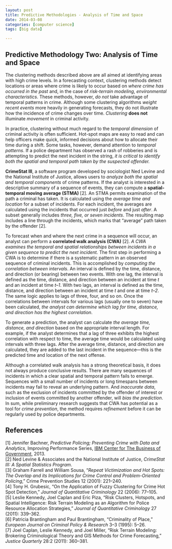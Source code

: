```yaml
---
layout: post
title: Predictive Methodologies - Analysis of Time and Space
date: 2014-03-08
categories: [computer science]
tags: [big data]

---
```


Predictive Methodology Two: Analysis of Time and Space
---

The clustering methods described above are all aimed at identifying areas with high crime levels. In a forecasting context, clustering methods detect locations or areas where crime is likely to occur based on *where crime has occurred in the past* and, in the case of *risk-terrain modeling*, *environmental characteristics*. These methods, however, *do not* take advantage of temporal patterns in crime. Although some clustering algorithms *weight recent events* more heavily in generating forecasts, they do not illustrate how the incidence of crime changes over time. *Clustering* **does not** illuminate *movement* in criminal activity.


In practice, clustering without much regard to the *temporal dimension* of criminal activity is often sufficient. Hot-spot maps are easy to read and can help officers make quick, informed decisions about how to allocate their time during a shift. Some tasks, however, demand attention to *temporal patterns*. If a police department has observed a rash of robberies and is attempting to predict the next incident in the string, *it is critical to identify both the spatial and temporal path taken by the suspected offender.*


**CrimeStat III**, a software program developed by sociologist Ned Levine and the National Institute of Justice, allows users to *analyze both the spatial and temporal components* of crime patterns. If the analyst is interested in a descriptive summary of a sequence of events, they can compute a **spatial-temporal moving average (STMA)** [2]. An STMA permits examination of the path a criminal has taken. It is calculated using the *average time and location* for a subset of incidents. For each incident, the averages are calculated using the incidents that occurred just *before* and just *after*. A subset generally includes *three, five, or seven incidents*. The resulting map includes a line through the incidents, which marks that “average” path taken by the offender [2].

To forecast when and where the next crime in a sequence will occur, an analyst can perform a **correlated walk analysis (CWA)** [2]. *A CWA examines the temporal and spatial relationships between incidents in a given sequence to predict the next incident.* The first step in performing a CWA is to determine if there is a systematic pattern in an observed sequence of criminal incidents. This is accomplished by *computing the correlation between intervals*. An interval is defined by the time, distance, and direction (or bearing) between two events. With one lag, the interval is defined as the time, distance, and direction between an incident at time *t* and an incident at time *t–1*. With two lags, an interval is defined as the time, distance, and direction between an incident at time *t* and one at time *t–2*. The same logic applies to lags of three, four, and so on. Once the correlations between intervals for various lags (usually one to seven) have been calculated, *the analyst can determine which lag for time, distance, and direction has the highest correlation*.

To generate a prediction, the analyst can calculate *the average time, distance, and direction* based on the appropriate interval length. For example, if the analyst determines that a lag of three exhibits the highest correlation with respect to time, the average time would be calculated using intervals with three lags. After the average time, distance, and direction are calculated, they are added to the last incident in the sequence—this is the predicted time and location of the next offense.

Although a correlated walk analysis has a strong theoretical basis, it does not always produce conclusive results. There are many sequences of incidents in which a clear spatial and temporal pattern fails to emerge. Sequences with a small number of incidents or long timespans between incidents may fail to reveal an underlying pattern. And *inaccurate data*, such as the exclusion of incidents committed by the offender of interest or inclusion of events committed by another offender, will *bias the prediction*. In sum, while preliminary research suggests that CWA has potential as a tool for *crime prevention*, the method requires *refinement* before it can be regularly used by police departments.


References
---
[1] Jennifer Bachner, *Predictive Policing; Preventing Crime with Data and Analytics*, Improving Performance Series, [IBM Center for The Business of Government](http://www.businessofgovernment.org), 2013.  
[2] Ned Levine & Associates and the National Institute of Justice, *CrimeStat III: A Spatial Statistics Program*.  
[3] Graham Farrell and William Sousa, “*Repeat Victimization and Hot Spots: The Overlap and its Implications for Crime Control and
Problem-Oriented Policing*,” Crime Prevention Studies 12 (2001): 221–240.  
[4] Tony H. Grubesic, “On the Application of Fuzzy Clustering for Crime Hot Spot Detection,” *Journal of Quantitative Criminology* 22 (2006): 77–105.  
[5] Leslie Kennedy, Joel Caplan and Eric Piza, “Risk Clusters, Hotspots, and Spatial Intelligence: Risk Terrain Modeling as an Algorithm for Police Resource Allocation Strategies,” *Journal of Quantitative Criminology* 27 (2011): 339–362.  
[6] Patricia Brantingham and Paul Brantingham, “Criminality of Place,” *European Journal on Criminal Policy & Research* 3–3 (1995): 5–26.  
[7] Joel Caplan, Leslie Kennedy, and Joel Miller, “Risk Terrain Modeling: Brokering Criminological Theory and GIS Methods for Crime Forecasting,” *Justice Quarterly* 28:2 (2011): 360–381.